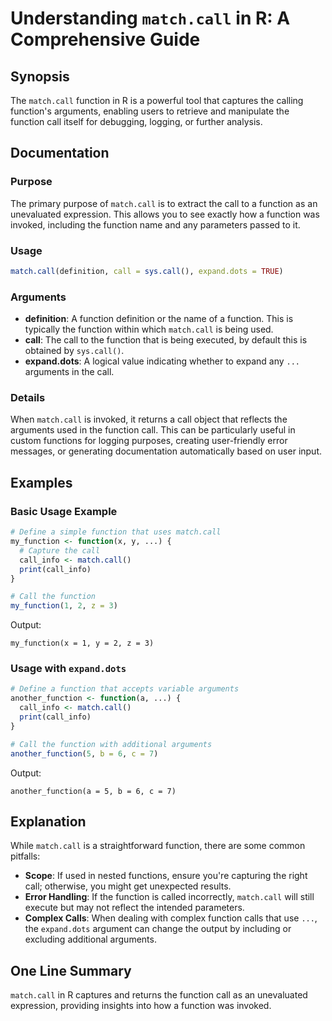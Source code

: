 <!--
Meta Description: # Understanding `match.call` in R: A Comprehensive Guide ## Synopsis The `match.call` function in R is a powerful tool that captures the calling funct...
Meta Keywords: call, function, match, arguments, expand
-->

# Understanding `match.call` in R: A Comprehensive Guide

## Synopsis
The `match.call` function in R is a powerful tool that captures the calling function's arguments, enabling users to retrieve and manipulate the function call itself for debugging, logging, or further analysis.

## Documentation

### Purpose
The primary purpose of `match.call` is to extract the call to a function as an unevaluated expression. This allows you to see exactly how a function was invoked, including the function name and any parameters passed to it.

### Usage
```R
match.call(definition, call = sys.call(), expand.dots = TRUE)
```

### Arguments
- **definition**: A function definition or the name of a function. This is typically the function within which `match.call` is being used.
- **call**: The call to the function that is being executed, by default this is obtained by `sys.call()`.
- **expand.dots**: A logical value indicating whether to expand any `...` arguments in the call.

### Details
When `match.call` is invoked, it returns a call object that reflects the arguments used in the function call. This can be particularly useful in custom functions for logging purposes, creating user-friendly error messages, or generating documentation automatically based on user input.

## Examples

### Basic Usage Example
```R
# Define a simple function that uses match.call
my_function <- function(x, y, ...) {
  # Capture the call
  call_info <- match.call()
  print(call_info)
}

# Call the function
my_function(1, 2, z = 3)
```
Output:
```
my_function(x = 1, y = 2, z = 3)
```

### Usage with `expand.dots`
```R
# Define a function that accepts variable arguments
another_function <- function(a, ...) {
  call_info <- match.call()
  print(call_info)
}

# Call the function with additional arguments
another_function(5, b = 6, c = 7)
```
Output:
```
another_function(a = 5, b = 6, c = 7)
```

## Explanation
While `match.call` is a straightforward function, there are some common pitfalls:
- **Scope**: If used in nested functions, ensure you're capturing the right call; otherwise, you might get unexpected results.
- **Error Handling**: If the function is called incorrectly, `match.call` will still execute but may not reflect the intended parameters.
- **Complex Calls**: When dealing with complex function calls that use `...`, the `expand.dots` argument can change the output by including or excluding additional arguments.

## One Line Summary
`match.call` in R captures and returns the function call as an unevaluated expression, providing insights into how a function was invoked.